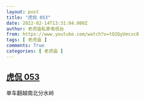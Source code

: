 ```yaml
---
layout: post
title: "虎侃 053"
date: 2022-02-14T13:31:04.000Z
author: 老虎庙私家电视台
from: https://www.youtube.com/watch?v=tO2QyUmcvc8
tags: [ 老虎庙 ]
comments: True
categories: [ 老虎庙 ]
---
```

<!--1644845464000-->
[虎侃 053](https://www.youtube.com/watch?v=tO2QyUmcvc8)
------

<div>
单车翻越南北分水岭
</div>
